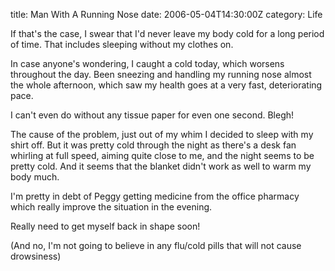 title: Man With A Running Nose
date: 2006-05-04T14:30:00Z
category: Life

If that's the case, I swear that I'd never leave my body cold for a long period of time. That includes sleeping without my clothes on.

In case anyone's wondering, I caught a cold today, which worsens throughout the day. Been sneezing and handling my running nose almost the whole afternoon, which saw my health goes at a very fast, deteriorating pace.

I can't even do without any tissue paper for even one second. Blegh!

The cause of the problem, just out of my whim I decided to sleep with my shirt off. But it was pretty cold through the night as there's a desk fan whirling at full speed, aiming quite close to me, and the night seems to be pretty cold. And it seems that the blanket didn't work as well to warm my body much.

I'm pretty in debt of Peggy getting medicine from the office pharmacy which really improve the situation in the evening.

Really need to get myself back in shape soon!

(And no, I'm not going to believe in any flu/cold pills that will not cause drowsiness)
